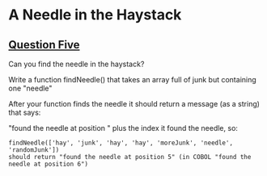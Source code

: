 # A Needle in the Haystack


## [Question Five](https://www.codewars.com/kata/56676e8fabd2d1ff3000000c/train/javascript)


Can you find the needle in the haystack?

Write a function findNeedle() that takes an array full of junk but containing one "needle"

After your function finds the needle it should return a message (as a string) that says:

"found the needle at position " plus the index it found the needle, so:

```
findNeedle(['hay', 'junk', 'hay', 'hay', 'moreJunk', 'needle', 'randomJunk'])
should return "found the needle at position 5" (in COBOL "found the needle at position 6")
```
